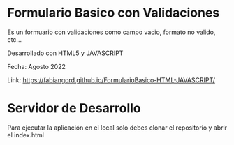 # Formulario Basico con Validaciones

Es un formuario con validaciones como campo vacio, formato no valido, etc...

Desarrollado con HTML5 y JAVASCRIPT

Fecha: Agosto 2022

Link: https://fabiangord.github.io/FormularioBasico-HTML-JAVASCRIPT/

# Servidor de Desarrollo

Para ejecutar la aplicación en el local solo debes clonar el repositorio y abrir el index.html
